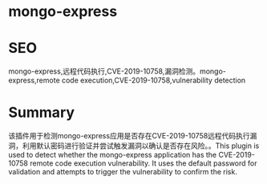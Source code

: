 # mongo-express
# SEO
mongo-express,远程代码执行,CVE-2019-10758,漏洞检测。mongo-express,remote code execution,CVE-2019-10758,vulnerability detection
# Summary
该插件用于检测mongo-express应用是否存在CVE-2019-10758远程代码执行漏洞，利用默认密码进行验证并尝试触发漏洞以确认是否存在风险。。This plugin is used to detect whether the mongo-express application has the CVE-2019-10758 remote code execution vulnerability. It uses the default password for validation and attempts to trigger the vulnerability to confirm the risk.
